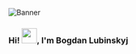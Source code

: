 ![Banner](https://media.giphy.com/media/JIX9t2j0ZTN9S/giphy.gif)

### Hi! <img src="https://raw.githubusercontent.com/MartinHeinz/MartinHeinz/master/wave.gif" width="30px">, I'm Bogdan Lubinskyj
